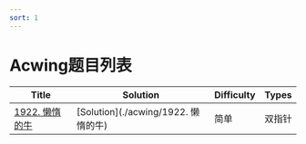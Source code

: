 ```yaml
---
sort: 1
---
```

# Acwing题目列表

| Title                                                                                     | Solution                                       | Difficulty | Types     |
| ----------------------------------------------------------------------------------------- | ---------------------------------------------- | ---------- | ----- | 
| [1922. 懒惰的牛](https://www.acwing.com/problem/content/1924/) | [Solution](./acwing/1922. 懒惰的牛) | 简单       | 双指针  | 

